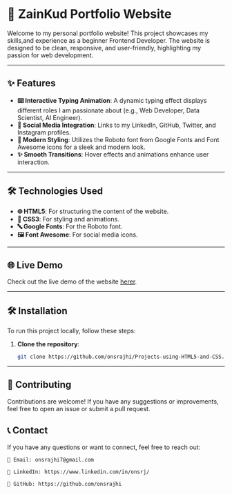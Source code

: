 # 🚀 ZainKud Portfolio Website

Welcome to my personal portfolio website! This project showcases my skills,and experience as a  beginner Frontend Developer. The website is designed to be clean, responsive, and user-friendly, highlighting my passion for web development.

---

## ✨ Features

- **⌨️ Interactive Typing Animation**: A dynamic typing effect displays different roles I am passionate about (e.g., Web Developer, Data Scientist, AI Engineer).
- **🔗 Social Media Integration**: Links to my LinkedIn, GitHub, Twitter, and Instagram profiles.
- **🎨 Modern Styling**: Utilizes the Roboto font from Google Fonts and Font Awesome icons for a sleek and modern look.
- **✨ Smooth Transitions**: Hover effects and animations enhance user interaction.

---

## 🛠️ Technologies Used

- **🌐 HTML5**: For structuring the content of the website.
- **🎨 CSS3**: For styling and animations.
- **🔤 Google Fonts**: For the Roboto font.
- **🖼️ Font Awesome**: For social media icons.

---

## 🌐 Live Demo

Check out the live demo of the website [herer](https://github.com/onsrajhi/Projects-using-HTML5-and-CSS/blob/76f77158dc4a6c226870b7c2baf8f61eab00698e/Project%202/live%20demo.webm).

---


## 🛠️ Installation

To run this project locally, follow these steps:

1. **Clone the repository**:
   ```bash
   git clone https://github.com/onsrajhi/Projects-using-HTML5-and-CSS.git

---

## 🤝 Contributing

Contributions are welcome! If you have any suggestions or improvements, feel free to open an issue or submit a pull request.

## 📞 Contact

If you have any questions or want to connect, feel free to reach out:

    📧 Email: onsrajhi7@gmail.com

    🔗 LinkedIn: https://www.linkedin.com/in/onsrj/

    🐙 GitHub: https://github.com/onsrajhi
